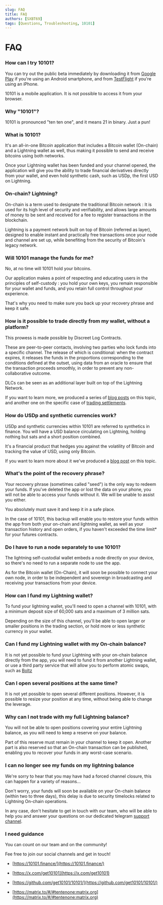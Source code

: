 ```yaml
---
slug: FAQ
title: FAQ 
authors: [SXBT69]
tags: [Questions, Troubleshooting, 10101]
---
```


# FAQ

### How can I try 10101?

You can try out the public beta immediately by downloading it from [Google Play](https://play.google.com/store/apps/details?id=finance.get10101.app) if you're using an Android smartphone, and from [TestFlight](https://testflight.apple.com/join/WhwnPUh8) if you're using an iPhone.

10101 is a mobile application. It is not possible to access it from your browser.
### Why "10101"?

10101 is pronounced "ten ten one", and it means 21 in binary. Just a pun!

### What is 10101?

It's an all-in-one Bitcoin application that includes a Bitcoin wallet (On-chain) and a Lightning wallet as well, thus making it possible to send and receive bitcoins using both networks.

Once your Lightning wallet has been funded and your channel opened, the application will give you the ability to trade financial derivatives directly from your wallet, and even hold synthetic cash, such as USDp, the first USD on Lightning.

### On-chain? Lightning?

On-chain is a term used to designate the traditional Bitcoin network : It is used for its high level of security and verifiability, and allows large amounts of money to be sent and received for a fee to register transactions in the blockchain.

Lightning is a payment network built on top of Bitcoin (referred as layer), designed to enable instant and practically free transactions once your node and channel are set up, while benefiting from the security of Bitcoin's legacy network.

### Will 10101 manage the funds for me?

No, at no time will 10101 hold your bitcoins.

Our application makes a point of respecting and educating users in the principles of self-custody : you hold your own keys, you remain responsible for your wallet and funds, and you retain full control throughout your experience.

That's why you need to make sure you back up your recovery phrase and keep it safe.

### How is it possible to trade directly from my wallet, without a platform?

This prowess is made possible by Discreet Log Contracts.

These are peer-to-peer contacts, involving two parties who lock funds into a specific channel. The release of which is conditional: when the contract expires, it releases the funds in the proportions corresponding to the conditions defined at the outset, using data from an oracle to ensure that the transaction proceeds smoothly, in order to prevent any non-collaborative outcome.


DLCs can be seen as an additional layer built on top of the Lightning Network.

If you want to learn more, we produced a series of [blog posts](https://10101.finance/blog/dlc-to-lightning-part-1) on this topic, and another one on the specific case of [trading settlements](https://10101.finance/blog/trade-settlement).


### How do USDp and synthetic currencies work?

USDp and synthetic currencies within 10101 are referred to synthetics in finance.
You will have a USD balance circulating on Lightning, holding nothing but sats and a short position combined.

It's a financial product that hedges you against the volatility of Bitcoin and tracking the value of USD, using only Bitcoin.

If you want to learn more about it we've produced a [blog post](https://10101.finance/blog/synthetic-stable) on this topic.

### What's the point of the recovery phrase?

Your recovery phrase (sometimes called "seed") is the only way to redeem your funds. If you've deleted the app or lost the data on your phone, you will not be able to access your funds without it. We will be unable to assist you either.

You absolutely must save it and keep it in a safe place.

In the case of 10101, this backup will enable you to restore your funds within the app from both your on-chain and lightning wallet, as well as your transaction history and open orders, if you haven't exceeded the time limit* for your futures contracts.

### Do I have to run a node separately to use 10101?

The lightning self-custodial wallet embeds a node directly on your device, so there's no need to run a separate node to use the app.

As for the Bitcoin wallet (On-Chain), it will soon be possible to connect your own node, in order to be independent and sovereign in broadcasting and receiving your transactions from your device.

### How can I fund my Lightning wallet?

To fund your lightning wallet, you'll need to open a channel with 10101, with a minimum deposit size of 60,000 sats and a maximum of 3 million sats.

Depending on the size of this channel, you'll be able to open larger or smaller positions in the trading section, or hold more or less synthetic currency in your wallet.

### Can I fund my Lightning wallet with my On-chain balance?

It is not yet possible to fund your Lightning with your on-chain balance directly from the app, you will need to fund it from another Lightning wallet, or use a third party service that will allow you to perform atomic swaps, such as [Boltz](https://boltz.exchange)

### Can I open several positions at the same time?

It is not yet possible to open several different positions. However, it is possible to resize your position at any time, without being able to change the leverage.

### Why can I not trade with my full Lightning balance?

You will not be able to open positions covering your entire Lightning balance, as you will need to keep a reserve on your balance.

Part of this reserve must remain in your channel to keep it open. Another part is also reserved so that an On-chain transaction can be published, enabling you to recover your funds in any worst-case scenario.

### I can no longer see my funds on my lightning balance

We're sorry to hear that you may have had a forced channel closure, this can happen for a variety of reasons...

Don't worry, your funds will soon be available on your On-chain balance (within two to three days), this delay is due to security timelocks related to Lightning On-chain operations.

In any case, don't hesitate to get in touch with our team, who will be able to help you and answer your questions on our dedicated telegram [support channel](https://t.me/get10101/1189).

### I need guidance

You can count on our team and on the community!

Fee free to join our social channels and get in touch! 
-   [https://10101.finance/](https://10101.finance/)
    
-   [https://x.com/get10101](https://x.com/get10101)
    
-   [https://github.com/get10101/10101/](https://github.com/get10101/10101/)
    
-   [https://matrix.to/#/#tentenone:matrix.org](https://matrix.to/#/#tentenone:matrix.org)
